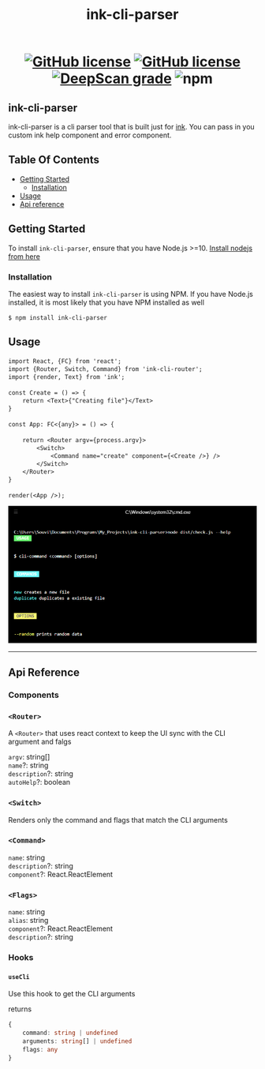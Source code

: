 <h1 align="center">ink-cli-parser
<br> <br>
<p align="center">

<a href="https://github.com/Souvikns/ink-cli-parser/actions/workflows/node.js.yml"><img alt="GitHub license" src="https://github.com/Souvikns/ink-cli-parser/actions/workflows/node.js.yml/badge.svg"></a>
<a href="https://github.com/Souvikns/ink-cli-parser/blob/main/LICENSE"><img alt="GitHub license" src="https://img.shields.io/github/license/Souvikns/ink-cli-parser"></a>
<a href="https://deepscan.io/dashboard#view=project&tid=8580&pid=17016&bid=374285"><img src="https://deepscan.io/api/teams/8580/projects/17016/branches/374285/badge/grade.svg" alt="DeepScan grade"></a>
<img alt="npm" src="https://img.shields.io/npm/dw/ink-cli-parser">

</p>

</h1>

## ink-cli-parser

ink-cli-parser is a cli parser tool that is built just for
[ink](https://github.com/vadimdemedes/ink). You can pass in you custom ink help
component and error component.

## Table Of Contents

- [Getting Started](#getting-started)
  - [Installation](#installation)
- [Usage](#usage)
- [Api reference](#api-reference)

## Getting Started

To install `ink-cli-parser`, ensure that you have Node.js >=10.
[Install nodejs from here](https://nodejs.org/en/)

### Installation

The easiest way to install `ink-cli-parser` is using NPM. If you have Node.js
installed, it is most likely that you have NPM installed as well

```
$ npm install ink-cli-parser
```

## Usage

```tsx
import React, {FC} from 'react';
import {Router, Switch, Command} from 'ink-cli-router';
import {render, Text} from 'ink';

const Create = () => {
    return <Text>{"Creating file"}</Text>
}

const App: FC<{any}> = () => {
    
    return <Router argv={process.argv}>
        <Switch>
            <Command name="create" component={<Create />} />
        </Switch>
    </Router>
}

render(<App />);

```

![ss](https://github.com/Souvikns/ink-cli-parser/blob/main/ss.PNG)

---

## Api Reference

### Components 

### `<Router>`

A `<Router>` that uses react context to keep the UI sync with the CLI argument and falgs

`argv`: string[] <br>
`name`?: string <br>
`description`?: string <br>
`autoHelp`?: boolean

### `<Switch>`
Renders only the command and flags that match the CLI arguments 


### `<Command>`

`name`: string <br>
`description`?: string <br>
`component`?: React.ReactElement

### `<Flags>`

`name`: string <br>
`alias`: string <br>
`component`?: React.ReactElement <br>
`description`?: string <br>

### Hooks

#### `useCli`
Use this hook to get the CLI arguments 

returns 
```ts
{
    command: string | undefined
    arguments: string[] | undefined
    flags: any
}
```